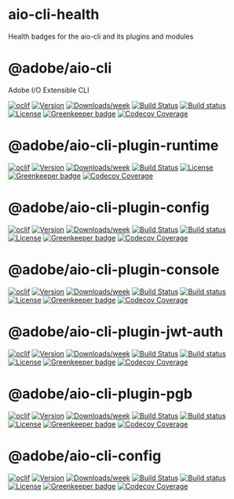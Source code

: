 <!--
Copyright Adobe. All rights reserved.
This file is licensed to you under the Apache License, Version 2.0 (the "License");
you may not use this file except in compliance with the License. You may obtain a copy
of the License at http://www.apache.org/licenses/LICENSE-2.0

Unless required by applicable law or agreed to in writing, software distributed under
the License is distributed on an "AS IS" BASIS, WITHOUT WARRANTIES OR REPRESENTATIONS
OF ANY KIND, either express or implied. See the License for the specific language
governing permissions and limitations under the License.
-->

# aio-cli-health
Health badges for the aio-cli and its plugins and modules

@adobe/aio-cli
===

Adobe I/O Extensible CLI

[![oclif](https://img.shields.io/badge/cli-oclif-brightgreen.svg)](https://oclif.io)
[![Version](https://img.shields.io/npm/v/@adobe/aio-cli.svg)](https://npmjs.org/package/@adobe/aio-cli)
[![Downloads/week](https://img.shields.io/npm/dw/@adobe/aio-cli.svg)](https://npmjs.org/package/@adobe/aio-cli)
[![Build Status](https://travis-ci.org/adobe/aio-cli.svg?branch=master)](https://travis-ci.org/adobe/aio-cli)
[![Build status](https://ci.appveyor.com/api/projects/status/j25h949babwn50ck?svg=true)](https://ci.appveyor.com/project/shazron/aio-cli) [![License](https://img.shields.io/badge/License-Apache%202.0-blue.svg)](https://opensource.org/licenses/Apache-2.0) [![Greenkeeper badge](https://badges.greenkeeper.io/adobe/aio-cli.svg)](https://greenkeeper.io/)
[![Codecov Coverage](https://img.shields.io/codecov/c/github/adobe/aio-cli/master.svg?style=flat-square)](https://codecov.io/gh/adobe/aio-cli/)

@adobe/aio-cli-plugin-runtime
===

[![oclif](https://img.shields.io/badge/cli-oclif-brightgreen.svg)](https://oclif.io)
[![Version](https://img.shields.io/npm/v/@adobe/aio-cli-plugin-runtime.svg)](https://npmjs.org/package/@adobe/aio-cli-plugin-runtime)
[![Downloads/week](https://img.shields.io/npm/dw/@adobe/aio-cli-plugin-runtime.svg)](https://npmjs.org/package/@adobe/aio-cli-plugin-runtime)
[![Build Status](https://travis-ci.org/adobe/aio-cli-plugin-runtime.svg?branch=master)](https://travis-ci.org/adobe/aio-cli-plugin-runtime)
[![License](https://img.shields.io/badge/License-Apache%202.0-blue.svg)](https://opensource.org/licenses/Apache-2.0)
[![Greenkeeper badge](https://badges.greenkeeper.io/adobe/aio-cli-plugin-runtime.svg)](https://greenkeeper.io/)
[![Codecov Coverage](https://img.shields.io/codecov/c/github/adobe/aio-cli-plugin-runtime/master.svg?style=flat-square)](https://codecov.io/gh/adobe/aio-cli-plugin-runtime/) 

@adobe/aio-cli-plugin-config
===

[![oclif](https://img.shields.io/badge/cli-oclif-brightgreen.svg)](https://oclif.io)
[![Version](https://img.shields.io/npm/v/@adobe/aio-cli-plugin-config.svg)](https://npmjs.org/package/@adobe/aio-cli-plugin-config)
[![Downloads/week](https://img.shields.io/npm/dw/@adobe/aio-cli-plugin-config.svg)](https://npmjs.org/package/@adobe/aio-cli-plugin-config)
[![Build Status](https://travis-ci.org/adobe/aio-cli-plugin-config.svg?branch=master)](https://travis-ci.org/adobe/aio-cli-plugin-config)
[![Build status](https://ci.appveyor.com/api/projects/status/1pimm457lov4f1vr/branch/master?svg=true)](https://ci.appveyor.com/project/shazron/aio-cli-plugin-config/branch/master) [![License](https://img.shields.io/badge/License-Apache%202.0-blue.svg)](https://opensource.org/licenses/Apache-2.0) [![Greenkeeper badge](https://badges.greenkeeper.io/adobe/aio-cli-plugin-config.svg)](https://greenkeeper.io/)
[![Codecov Coverage](https://img.shields.io/codecov/c/github/adobe/aio-cli-plugin-config/master.svg?style=flat-square)](https://codecov.io/gh/adobe/aio-cli-plugin-config/)

@adobe/aio-cli-plugin-console
===

[![oclif](https://img.shields.io/badge/cli-oclif-brightgreen.svg)](https://oclif.io)
[![Version](https://img.shields.io/npm/v/@adobe/aio-cli-plugin-console.svg)](https://npmjs.org/package/@adobe/aio-cli-plugin-console)
[![Downloads/week](https://img.shields.io/npm/dw/@adobe/aio-cli-plugin-console.svg)](https://npmjs.org/package/@adobe/aio-cli-plugin-console)
[![Build Status](https://travis-ci.org/adobe/aio-cli-plugin-console.svg?branch=master)](https://travis-ci.org/adobe/aio-cli-plugin-console)
[![Build status](https://ci.appveyor.com/api/projects/status/uqfe3c8bcr3anbbp?svg=true)](https://ci.appveyor.com/project/shazron/aio-cli-plugin-console) [![License](https://img.shields.io/badge/License-Apache%202.0-blue.svg)](https://opensource.org/licenses/Apache-2.0) [![Greenkeeper badge](https://badges.greenkeeper.io/adobe/aio-cli-plugin-console.svg)](https://greenkeeper.io/)
[![Codecov Coverage](https://img.shields.io/codecov/c/github/adobe/aio-cli-plugin-console/master.svg?style=flat-square)](https://codecov.io/gh/adobe/aio-cli-plugin-console/)

@adobe/aio-cli-plugin-jwt-auth
=======================

[![oclif](https://img.shields.io/badge/cli-oclif-brightgreen.svg)](https://oclif.io)
[![Version](https://img.shields.io/npm/v/@adobe/aio-cli-plugin-jwt-auth.svg)](https://npmjs.org/package/@adobe/aio-cli-plugin-jwt-auth)
[![Downloads/week](https://img.shields.io/npm/dw/@adobe/aio-cli-plugin-jwt-auth.svg)](https://npmjs.org/package/@adobe/aio-cli-plugin-jwt-auth)
[![Build Status](https://travis-ci.org/adobe/aio-cli-plugin-jwt-auth.svg?branch=master)](https://travis-ci.org/adobe/aio-cli-plugin-jwt-auth)
[![Build status](https://ci.appveyor.com/api/projects/status/d6m0d43csd8t13vu?svg=true)](https://ci.appveyor.com/project/shazron/aio-cli-plugin-jwt-auth) 
[![License](https://img.shields.io/badge/License-Apache%202.0-blue.svg)](https://opensource.org/licenses/Apache-2.0) [![Greenkeeper badge](https://badges.greenkeeper.io/adobe/aio-cli-plugin-jwt-auth.svg)](https://greenkeeper.io/)
[![Codecov Coverage](https://img.shields.io/codecov/c/github/adobe/aio-cli-plugin-jwt-auth/master.svg?style=flat-square)](https://codecov.io/gh/adobe/aio-cli-plugin-jwt-auth/)

@adobe/aio-cli-plugin-pgb
=======================

[![oclif](https://img.shields.io/badge/cli-oclif-brightgreen.svg)](https://oclif.io)
[![Version](https://img.shields.io/npm/v/@adobe/aio-cli-plugin-pgb.svg)](https://npmjs.org/package/@adobe/aio-cli-plugin-pgb)
[![Downloads/week](https://img.shields.io/npm/dw/@adobe/aio-cli-plugin-pgb.svg)](https://npmjs.org/package/@adobe/aio-cli-plugin-pgb)
[![Build Status](https://travis-ci.org/adobe/aio-cli-plugin-pgb.svg?branch=master)](https://travis-ci.org/adobe/aio-cli-plugin-pgb)
[![Build status](https://ci.appveyor.com/api/projects/status/64arn2jha5xrp3i3/branch/master?svg=true)](https://ci.appveyor.com/project/adobe/aio-cli-plugin-pgb/branch/master) 
[![License](https://img.shields.io/badge/License-Apache%202.0-blue.svg)](https://opensource.org/licenses/Apache-2.0) [![Greenkeeper badge](https://badges.greenkeeper.io/adobe/aio-cli-plugin-pgb.svg)](https://greenkeeper.io/)
[![Codecov Coverage](https://img.shields.io/codecov/c/github/adobe/aio-cli-plugin-pgb/master.svg?style=flat-square)](https://codecov.io/gh/adobe/aio-cli-plugin-pgb/)

@adobe/aio-cli-config
=======================

[![oclif](https://img.shields.io/badge/cli-oclif-brightgreen.svg)](https://oclif.io)
[![Version](https://img.shields.io/npm/v/@adobe/aio-cli-config.svg)](https://npmjs.org/package/@adobe/aio-cli-config)
[![Downloads/week](https://img.shields.io/npm/dw/@adobe/aio-cli-config.svg)](https://npmjs.org/package/@adobe/aio-cli-config)
[![Build Status](https://travis-ci.org/adobe/aio-cli-config.svg?branch=master)](https://travis-ci.org/adobe/aio-cli-config)
[![Build status](https://ci.appveyor.com/api/projects/status/h13ptksv982vmonc?svg=true)](https://ci.appveyor.com/project/goya/aio-cli-config)
[![License](https://img.shields.io/badge/License-Apache%202.0-blue.svg)](https://opensource.org/licenses/Apache-2.0) [![Greenkeeper badge](https://badges.greenkeeper.io/adobe/aio-cli-plugin-pgb.svg)](https://greenkeeper.io/)
[![Codecov Coverage](https://img.shields.io/codecov/c/github/adobe/aio-cli-config/master.svg?style=flat-square)](https://codecov.io/gh/adobe/aio-cli-config/)
